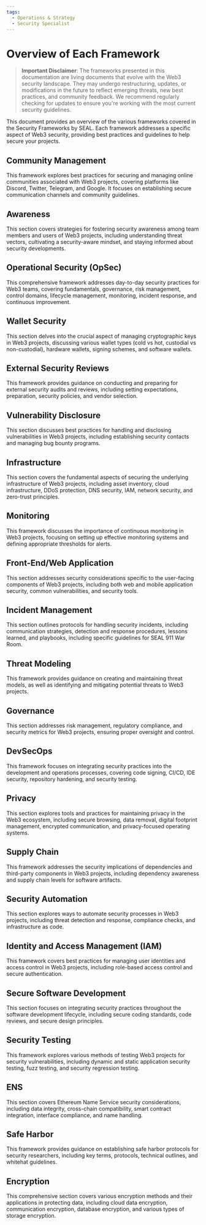 ```yaml
---
tags:
  - Operations & Strategy
  - Security Specialist
---
```


# Overview of Each Framework

> **Important Disclaimer**: The frameworks presented in this documentation are living documents that evolve with the Web3 security landscape. They may undergo restructuring, updates, or modifications in the future to reflect emerging threats, new best practices, and community feedback. We recommend regularly checking for updates to ensure you're working with the most current security guidelines.

This document provides an overview of the various frameworks covered in the Security Frameworks by SEAL. Each framework addresses a specific aspect of Web3 security, providing best practices and guidelines to help secure your projects.

## Community Management

This framework explores best practices for securing and managing online communities associated with Web3 projects, covering platforms like Discord, Twitter, Telegram, and Google. It focuses on establishing secure communication channels and community guidelines.

## Awareness

This section covers strategies for fostering security awareness among team members and users of Web3 projects, including understanding threat vectors, cultivating a security-aware mindset, and staying informed about security developments.

## Operational Security (OpSec)

This comprehensive framework addresses day-to-day security practices for Web3 teams, covering fundamentals, governance, risk management, control domains, lifecycle management, monitoring, incident response, and continuous improvement.

## Wallet Security

This section delves into the crucial aspect of managing cryptographic keys in Web3 projects, discussing various wallet types (cold vs hot, custodial vs non-custodial), hardware wallets, signing schemes, and software wallets.

## External Security Reviews

This framework provides guidance on conducting and preparing for external security audits and reviews, including setting expectations, preparation, security policies, and vendor selection.

## Vulnerability Disclosure

This section discusses best practices for handling and disclosing vulnerabilities in Web3 projects, including establishing security contacts and managing bug bounty programs.

## Infrastructure

This section covers the fundamental aspects of securing the underlying infrastructure of Web3 projects, including asset inventory, cloud infrastructure, DDoS protection, DNS security, IAM, network security, and zero-trust principles.

## Monitoring

This framework discusses the importance of continuous monitoring in Web3 projects, focusing on setting up effective monitoring systems and defining appropriate thresholds for alerts.

## Front-End/Web Application

This section addresses security considerations specific to the user-facing components of Web3 projects, including both web and mobile application security, common vulnerabilities, and security tools.

## Incident Management

This section outlines protocols for handling security incidents, including communication strategies, detection and response procedures, lessons learned, and playbooks, including specific guidelines for SEAL 911 War Room.

## Threat Modeling

This framework provides guidance on creating and maintaining threat models, as well as identifying and mitigating potential threats to Web3 projects.

## Governance

This section addresses risk management, regulatory compliance, and security metrics for Web3 projects, ensuring proper oversight and control.

## DevSecOps

This framework focuses on integrating security practices into the development and operations processes, covering code signing, CI/CD, IDE security, repository hardening, and security testing.

## Privacy

This section explores tools and practices for maintaining privacy in the Web3 ecosystem, including secure browsing, data removal, digital footprint management, encrypted communication, and privacy-focused operating systems.

## Supply Chain

This framework addresses the security implications of dependencies and third-party components in Web3 projects, including dependency awareness and supply chain levels for software artifacts.

## Security Automation

This section explores ways to automate security processes in Web3 projects, including threat detection and response, compliance checks, and infrastructure as code.

## Identity and Access Management (IAM)

This framework covers best practices for managing user identities and access control in Web3 projects, including role-based access control and secure authentication.

## Secure Software Development

This section focuses on integrating security practices throughout the software development lifecycle, including secure coding standards, code reviews, and secure design principles.

## Security Testing

This framework explores various methods of testing Web3 projects for security vulnerabilities, including dynamic and static application security testing, fuzz testing, and security regression testing.

## ENS

This section covers Ethereum Name Service security considerations, including data integrity, cross-chain compatibility, smart contract integration, interface compliance, and name handling.

## Safe Harbor

This framework provides guidance on establishing safe harbor protocols for security researchers, including key terms, protocols, technical outlines, and whitehat guidelines.

## Encryption

This comprehensive section covers various encryption methods and their applications in protecting data, including cloud data encryption, communication encryption, database encryption, and various types of storage encryption.
